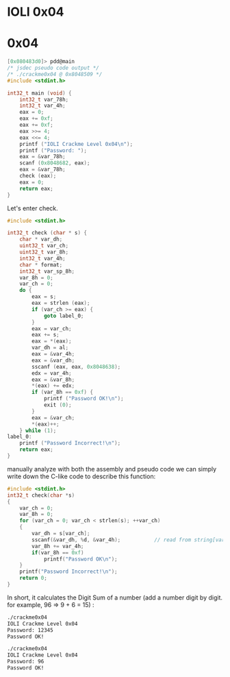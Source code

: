 IOLI 0x04
=========

# 0x04

```C
[0x080483d0]> pdd@main
/* jsdec pseudo code output */
/* ./crackme0x04 @ 0x8048509 */
#include <stdint.h>

int32_t main (void) {
    int32_t var_78h;
    int32_t var_4h;
    eax = 0;
    eax += 0xf;
    eax += 0xf;
    eax >>= 4;
    eax <<= 4;
    printf ("IOLI Crackme Level 0x04\n");
    printf ("Password: ");
    eax = &var_78h;
    scanf (0x8048682, eax);
    eax = &var_78h;
    check (eax);
    eax = 0;
    return eax;
}
```

Let's enter check.

```C
#include <stdint.h>

int32_t check (char * s) {
    char * var_dh;
    uint32_t var_ch;
    uint32_t var_8h;
    int32_t var_4h;
    char * format;
    int32_t var_sp_8h;
    var_8h = 0;
    var_ch = 0;
    do {
        eax = s;
        eax = strlen (eax);
        if (var_ch >= eax) {
            goto label_0;
        }
        eax = var_ch;
        eax += s;
        eax = *(eax);
        var_dh = al;
        eax = &var_4h;
        eax = &var_dh;
        sscanf (eax, eax, 0x8048638);
        edx = var_4h;
        eax = &var_8h;
        *(eax) += edx;
        if (var_8h == 0xf) {
            printf ("Password OK!\n");
            exit (0);
        }
        eax = &var_ch;
        *(eax)++;
    } while (1);
label_0:
    printf ("Password Incorrect!\n");
    return eax;
}
```

manually analyze with both the assembly and pseudo code we can simply write down the C-like code to describe this function:

```C
#include <stdint.h>
int32_t check(char *s)
{
    var_ch = 0;
    var_8h = 0;
    for (var_ch = 0; var_ch < strlen(s); ++var_ch)
    {
        var_dh = s[var_ch];
        sscanf(&var_dh, %d, &var_4h);			// read from string[var_ch], store to var_4h
        var_8h += var_4h;
        if(var_8h == 0xf)
            printf("Password OK\n");
    }
    printf("Password Incorrect!\n");
    return 0;
}
```

In short, it calculates the Digit Sum of a number (add a number digit by digit. for example, 96 => 9 + 6 = 15) :

```sh
./crackme0x04
IOLI Crackme Level 0x04
Password: 12345
Password OK!

./crackme0x04
IOLI Crackme Level 0x04
Password: 96
Password OK!
```


